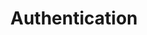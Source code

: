 ---
title: Authentication
content-type: "embed-doc"
order: 2

sections:
  - content: |
      Authenticate your calls to the {{ page.api-name }} by providing an access token in your requests. Each access token is associated with a single Stitch client account. Additionally, each request's permissions are limited to that Stitch client account.

      In the examples in this documentation, we use bearer auth:

      ```curl
      curl - X GET {{ page.api-base-url }}/v4/sources
           - H "Authorization: Bearer <ACCESS_TOKEN>"
      ```

      Before you can make requests, you must register as an API client by emailing [{{ page.contact-email }}](mailto:{{ page.contact-email }}).

      All requests must be made over HTTPS or they will fail. API requests that don't contain authentication will also fail.

  - title: "Generate Access Tokens"
    anchor: "generate-access-tokens"
    content: |
      Access tokens are obtained by performing an OAuth2 handshake with an existing Stitch client account or by creating a new account via the API.

    subsections:
      - title: "New Stitch Clients"
        anchor: "generate-access-token-new-stitch-client"
        content: |
          As an API client, you can create a new Stitch client account with the Create Account API endpoint, which will return an access token for that Stitch client account.

          The created account is still owned and managed by the user it is created for, and that user will be able to login to the Stitch web interface and receive emails from Stitch.

      - title: "Existing Stitch Clients, Using OAuth2"
        anchor: "existing-stitch-clients-oauth2"
        content: |
          You can connect to a user's existing Stitch client account by having the user complete a standard OAuth flow. Registering your application with Stitch is a prerequisite to generating tokens with OAuth, so do that first. Then, follow these steps to complete the OAuth flow:

        steps:
          - title: "Send the user to Stitch"
            anchor: "authentication--send-user-to-stitch"
            content: |
              To initiate the authorization flow, the user will click a link to Stitch that includes your application's API client ID:

              ```shell
              https://app.stitchdata.com/oauth/authorization?client_id={CLIENT_ID}
              ```

              While only your `client_id` is required, the URL may also include the following parameters:

              {% assign auth = site.api-files | where:"content-type","embed-url-parms" %}

              <table width="100%; fixed">
              {% for item in auth %}
              {% for parameter in item.parameters %}
              <tr>
              <td width="20%; fixed" align="right">
              <strong>{{ parameter.name }}</strong>
              <br>

              {% case parameter.required %}
              {% when true %}
              <font color="#cc3399">REQUIRED</font>
              {% else %}
              OPTIONAL
              {% endcase %}

              </td>

              <td>
              {{ parameter.description | flatify | markdownify }}
              </td>

              </tr>
              {% endfor %}
              {% endfor %}
              </table>

          - title: "Get consent"
            anchor: "authentication--get-consent"
            content: |
              If the user isn't already logged into their Stitch client account, they will be prompted to do so or create a new account, if need be.

              Once logged in, the user will be shown a screen explaining that your application has requested access to their Stitch account. They will be prompted to accept or reject this request.

          - title: "Callback to your application"
            anchor: "authentication--callback-to-app"
            content: |
              When the user accepts or denies the request, they will be re-directed to the callback URL you provided when you registered your application with Stitch.

              If the user denies the request, Stitch will include error details:

              ```shell
              https://yourapplication.com/callback?error=access_denied
              ```

              If the user accepts the request, the callback will include a temporary authorization code to be used in the next step:

              ```shell
              https://yourapplication.com/callback?code=AUTHORIZATION_CODE
              ```


          - title: "Exchange tokens"
            anchor: "authentication--exchange-tokens"
            content: |
              Lastly, when your application receives the user's request to the callback URL, it should make a request to the Stitch OAuth URL to exchange the temporary authorization code for a permanent access token:

              ```curl
              curl https://api.stitchdata.com/oauth/token 
                   -d client_secret={CLIENT_SECRET}
                   -d code={AUTHORIZATION_CODE}
                   -d grant_type=authorization_code
              ```

              **Note**: Each temporary authorization code can only be used once and will expire five minutes after creation.

              If successful, Stitch will respond with the following:

              ```json
              {
                "token_type": "bearer",
                "access_token": ACCESS_TOKEN,
                "stitch_account_id": STITCH_ACCOUNT_ID
              }
              ```

              Your application should store the `access_token` and `stitch_account_id` somewhere secure, and use them to make calls to the API:

              ```curl
              curl https://api.stitchdata.com/v4/sources
                   -H 'Authorization: Bearer ACCESS_TOKEN'
              ```

              Access tokens do not expire, but they can be revoked by the user at any time.
---